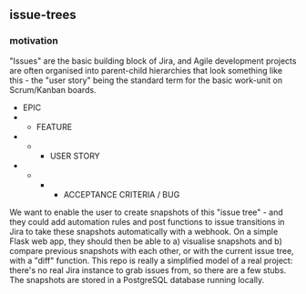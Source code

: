 ## issue-trees

### motivation
"Issues" are the basic building block of Jira, and Agile development projects are often organised into parent-child hierarchies that look something like this - the "user story" being the standard term for the basic work-unit on Scrum/Kanban boards. 
- EPIC
- - FEATURE
- - - USER STORY
- - - - ACCEPTANCE CRITERIA / BUG

We want to enable the user to create snapshots of this "issue tree" - and they could add automation rules and post functions to issue transitions in Jira to take these snapshots automatically with a webhook. On a simple Flask web app, they should then be able to a) visualise snapshots and b) compare previous snapshots with each other, or with the current issue tree, with a "diff" function. This repo is really a simplified model of a real project: there's no real Jira instance to grab issues from, so there are a few stubs. The snapshots are stored in a PostgreSQL database running locally. 
